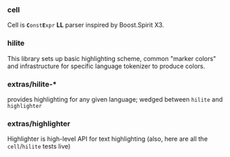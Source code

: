 ### cell
Cell is **`C`**`onst`**`E`**`xpr` **LL** parser inspired by Boost.Spirit X3.

### hilite
This library sets up basic highlighting scheme, common "marker colors" and infrastructure for specific language tokenizer to produce colors.

### extras/hilite-*
provides highlighting for any given language; wedged between `hilite` and `highlighter`

### extras/highlighter
Highlighter is high-level API for text highlighting (also, here are all the `cell`/`hilite` tests live)
